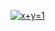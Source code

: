 <a href="https://www.codecogs.com/eqnedit.php?latex=x&plus;y=1" target="_blank"><img src="https://latex.codecogs.com/gif.latex?x&plus;y=1" title="x+y=1" /></a>
